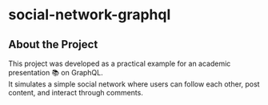 # social-network-graphql

## About the Project

This project was developed as a practical example for an academic presentation 📚 on GraphQL.  
It simulates a simple social network where users can follow each other, post content, and interact through comments.
